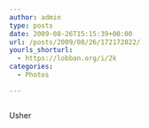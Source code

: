 ```yaml
---
author: admin
type: posts
date: 2009-08-26T15:15:39+00:00
url: /posts/2009/08/26/172172822/
yourls_shorturl:
  - https://lobban.org/i/2k
categories:
  - Photos

---
```

<div class="figure">
  <img src="https://andy.lobban.org/photo/1280/172172822/1/tumblr_kozp23jts41qzrl7b" alt="" />
</div>

Usher